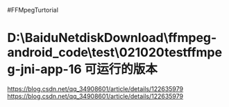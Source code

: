 #FFMpegTurtorial
# D:\BaiduNetdiskDownload\ffmpeg-android_code\test\021020testffmpeg-jni-app-16 可运行的版本
https://blog.csdn.net/qq_34908601/article/details/122635979
https://blog.csdn.net/qq_34908601/article/details/122635979
